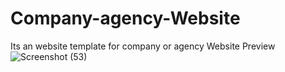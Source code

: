 # Company-agency-Website
Its an website template for company or agency 
Website Preview
![Screenshot (53)](https://user-images.githubusercontent.com/81760474/142193610-8403481b-b4c5-4d5b-9519-cd0e697ff991.png)

